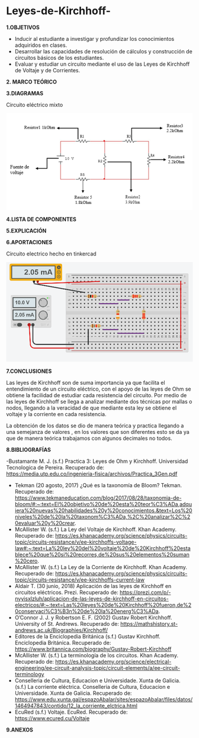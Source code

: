 # Leyes-de-Kirchhoff-

**1.OBJETIVOS**

-	Inducir al estudiante a investigar y profundizar los conocimientos adquiridos en clases. 
-	Desarrollar las capacidades de resolución de cálculos y construcción de circuitos básicos de los estudiantes. 
-	Evaluar y estudiar un circuito mediante el uso de las Leyes de Kirchhoff de Voltaje y de Corrientes.

**2. MARCO TEÓRICO**

**3.DIAGRAMAS**

Circuito eléctrico mixto

![circuito](https://github.com/Katherine01-Arevalo/Leyes-de-Kirchhoff-/blob/main/img/diagrama1.png)


**4.LISTA DE COMPONENTES**

**5.EXPLICACIÓN**

**6.APORTACIONES**

Circuito electrico  hecho en tinkercad 

![circuito](https://github.com/Katherine01-Arevalo/Leyes-de-Kirchhoff-/blob/main/img/CORRIENTE.png)

**7.CONCLUSIONES**

Las leyes de Kirchhoff  son de suma importancia  ya que facilita el entendimiento de un circuito eléctrico, con el apoyo de las leyes de Ohm se obtiene  la facilidad de estudiar cada resistencia del circuito. Por medio de  las leyes de Kirchhoff se llega a analizar   mediante dos técnicas por  mallas o nodos, llegando a la veracidad de que mediante esta ley  se obtiene el voltaje y la corriente en cada resistencia.

 La obtención de los datos se dio de manera teórica y practica llegando a una semejanza de valores , en los valores que son diferentes esto se da ya que de manera teórica trabajamos con algunos decimales no todos.

**8.BIBLIOGRAFÍAS**

-Bustamante M. J. (s.f.) Practica 3: Leyes de Ohm y Kirchhoff. Universidad Tecnologica de Pereira. Recuperado de: https://media.utp.edu.co/ingenieria-fisica/archivos/Practica_3Gen.pdf

-	Tekman (20 agosto, 2017) ¿Qué es la taxonomía de Bloom? Tekman. Recuperado de: https://www.tekmaneducation.com/blog/2017/08/28/taxonomia-de-bloom/#:~:text=El%20objetivo%20de%20esta%20teor%C3%ADa,adquiera%20nuevas%20habilidades%20y%20conocimientos.&text=Los%20niveles%20de%20la%20taxonom%C3%ADa,%2C%20analizar%2C%20evaluar%20y%20crear.
-	McAllister W. (s.f.) La Ley del Voltaje de Kirchhoff. Khan Academy. Recuperado de: https://es.khanacademy.org/science/physics/circuits-topic/circuits-resistance/v/ee-kirchhoffs-voltage-law#:~:text=La%20ley%20del%20voltaje%20de%20Kirchhoff%20establece%20que%20si%20recorres,de%20sus%20elementos%20suman%20cero.
-	McAllister W. (s.f.) La Ley de la Corriente de Kirchhoff. Khan Academy. Recuperado de: https://es.khanacademy.org/science/physics/circuits-topic/circuits-resistance/v/ee-kirchhoffs-current-law
-	Aldair T. (30 junio, 2018) Aplicación de las leyes de Kirchhoff en circuitos eléctricos. Prezi. Recuperado de: https://prezi.com/p/-nvyisxlzluh/aplicacion-de-las-leyes-de-kirchhoff-en-circuitos-electricos/#:~:text=Las%20leyes%20de%20Kirchhoff%20fueron,de%20conservaci%C3%B3n%20de%20la%20energ%C3%ADa.
-	O’Connor J. J. y Robertson E. F. (2002) Gustav Robert Kirchhoff. University of St. Andrews. Recuperado de: https://mathshistory.st-andrews.ac.uk/Biographies/Kirchhoff/
-	Editores de la Enciclopedia Británica (s.f.) Gustav Kirchhoff. Enciclopedia Británica. Recuperado de: https://www.britannica.com/biography/Gustav-Robert-Kirchhoff
-	McAllister W. (s.f.) La terminología de los circuitos. Khan Academy. Recuperado de: https://es.khanacademy.org/science/electrical-engineering/ee-circuit-analysis-topic/circuit-elements/a/ee-circuit-terminology
-	Conselleria de Cultura, Educacion e Universidade. Xunta de Galicia. (s.f.) La corriente eléctrica. Conselleria de Cultura, Educacion e Universidade. Xunta de Galicia. Recuperado de: https://www.edu.xunta.gal/espazoAbalar/sites/espazoAbalar/files/datos/1464947843/contido/12_la_corriente_elctrica.html
-	EcuRed (s.f.) Voltaje. EcuRed. Recuperado de: https://www.ecured.cu/Voltaje


**9.ANEXOS**




